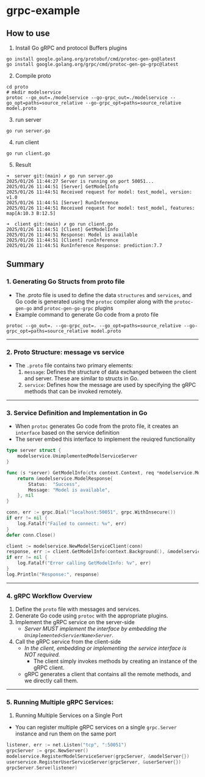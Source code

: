 # grpc-example

## How to use

1. Install Go gRPC and protocol Buffers plugins

```shell
go install google.golang.org/protobuf/cmd/protoc-gen-go@latest
go install google.golang.org/grpc/cmd/protoc-gen-go-grpc@latest
```

2. Compile proto

```shell
cd proto
# mkdir modelservice
protoc --go_out=./modelservice --go-grpc_out=./modelservice --go_opt=paths=source_relative --go-grpc_opt=paths=source_relative model.proto
```

3. run server

```shell
go run server.go
```

4. run client

```shell
go run client.go
```

5. Result

```shell
➜  server git:(main) ✗ go run server.go
2025/01/26 11:44:27 Server is running on port 50051...
2025/01/26 11:44:51 [Server] GetModelInfo
2025/01/26 11:44:51 Received request for model: test_model, version: v1.0
2025/01/26 11:44:51 [Server] RunInference
2025/01/26 11:44:51 Received request for model: test_model, features: map[A:10.3 B:12.5]
```

```shell
➜  client git:(main) ✗ go run client.go
2025/01/26 11:44:51 [Client] GetModelInfo
2025/01/26 11:44:51 Response: Model is available
2025/01/26 11:44:51 [Client] runInference
2025/01/26 11:44:51 RunInference Response: prediction:7.7
```

## Summary

### 1. Generating Go Structs from proto file

- The .proto file is used to define the data `structures` and `services`, and Go code is generated using the `protoc` compiler along with the `protoc-gen-go` and `protoc-gen-go-grpc` plugins
- Example command to generate Go code from a proto file

```shell
protoc --go_out=. --go-grpc_out=. --go_opt=paths=source_relative --go-grpc_opt=paths=source_relative model.proto
```

---

### 2. Proto Structure: message vs service

- The `.proto` file contains two primary elements:
  1. `message`: Defines the structure of data exchanged between the client and server. These are similar to structs in Go.
  2. `service`: Defines how the message are used by specifying the gRPC methods that can be invoked remotely.

---

### 3. Service Definition and Implementation in Go

- When `protoc` generates Go code from the proto file, it creates an `interface` based on the service definition
- The server embed this interface to implement the reuiqred functionality

```go
type server struct {
    modelservice.UnimplementedModelServiceServer
}

func (s *server) GetModelInfo(ctx context.Context, req *modelservice.ModelRequest) (*modelservice.ModelResponse, error) {
    return &modelservice.ModelResponse{
        Status:  "Success",
        Message: "Model is available",
    }, nil
}
```

```go
conn, err := grpc.Dial("localhost:50051", grpc.WithInsecure())
if err != nil {
    log.Fatalf("Failed to connect: %v", err)
}
defer conn.Close()

client := modelservice.NewModelServiceClient(conn)
response, err := client.GetModelInfo(context.Background(), &modelservice.ModelRequest{ModelName: "example", Version: "1.0"})
if err != nil {
    log.Fatalf("Error calling GetModelInfo: %v", err)
}
log.Println("Response:", response)
```

---

### 4. gRPC Workflow Overview

1. Define the `proto` file with messages and services.
2. Generate Go code using `protoc` with the appropriate plugins.
3. Implement the gRPC service on the server-side
   - _Server MUST implement the interface by embedding the `Unimplemented<ServierName>Server`._
4. Call the gRPC service from the client-side
   - _In the client, embedding or implementing the service interface is NOT required._
     - The client simply invokes methods by creating an instance of the gRPC client.
   - gRPC generates a client that contains all the remote methods, and we directly call them.

---

### 5. Running Multiple gRPC Services:

1. Running Multiple Services on a Single Port

- You can register multiple gRPC services on a single `grpc.Server` instance and run them on the same port

```go
listener, err := net.Listen("tcp", ":50051")
grpcServer := grpc.NewServer()
modelservice.RegisterModelServiceServer(grpcServer, &modelServer{})
userservice.RegisterUserServiceServer(grpcServer, &userServer{})
grpcServer.Serve(listener)
```

